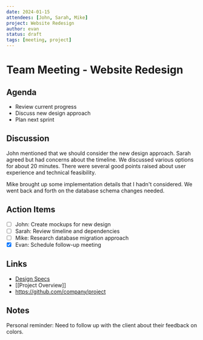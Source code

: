```yaml
---
date: 2024-01-15
attendees: [John, Sarah, Mike]
project: Website Redesign
author: evan
status: draft
tags: [meeting, project]
---
```


# Team Meeting - Website Redesign

## Agenda
- Review current progress
- Discuss new design approach
- Plan next sprint

## Discussion

John mentioned that we should consider the new design approach. Sarah agreed but had concerns about the timeline. We discussed various options for about 20 minutes. There were several good points raised about user experience and technical feasibility.

Mike brought up some implementation details that I hadn't considered. We went back and forth on the database schema changes needed.

## Action Items
- [ ] John: Create mockups for new design
- [ ] Sarah: Review timeline and dependencies
- [ ] Mike: Research database migration approach
- [x] Evan: Schedule follow-up meeting

## Links
- [Design Specs](https://example.com/design-specs)
- [[Project Overview]]
- https://github.com/company/project

## Notes
Personal reminder: Need to follow up with the client about their feedback on colors.